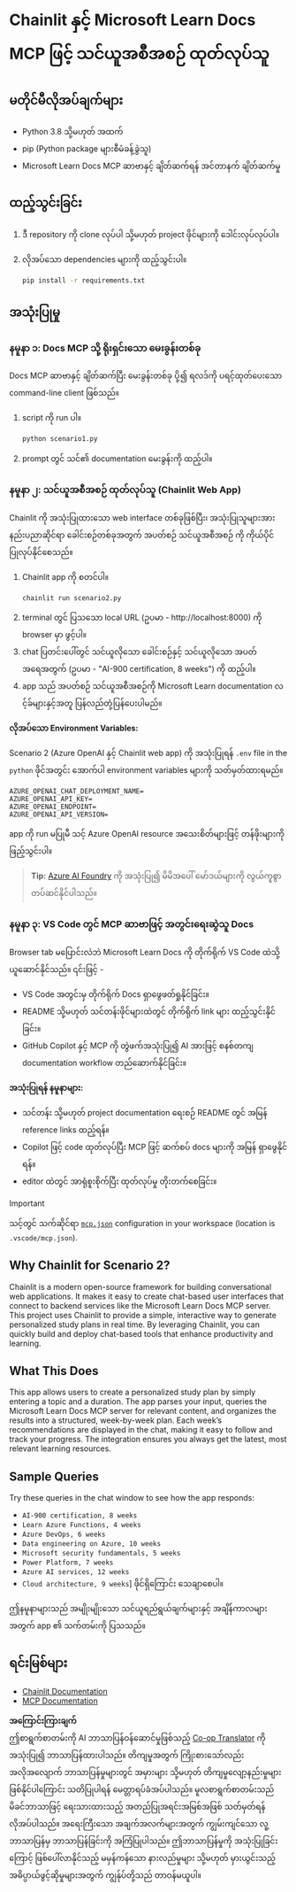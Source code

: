 <!--
CO_OP_TRANSLATOR_METADATA:
{
  "original_hash": "a05fb941810e539147fec53aaadbb6fd",
  "translation_date": "2025-06-21T14:33:29+00:00",
  "source_file": "09-CaseStudy/docs-mcp/solution/python/README.md",
  "language_code": "my"
}
-->
# Chainlit နှင့် Microsoft Learn Docs MCP ဖြင့် သင်ယူအစီအစဉ် ထုတ်လုပ်သူ

## မတိုင်မီလိုအပ်ချက်များ

- Python 3.8 သို့မဟုတ် အထက်
- pip (Python package များစီမံခန့်ခွဲသူ)
- Microsoft Learn Docs MCP ဆာဗာနှင့် ချိတ်ဆက်ရန် အင်တာနက် ချိတ်ဆက်မှု

## ထည့်သွင်းခြင်း

1. ဒီ repository ကို clone လုပ်ပါ သို့မဟုတ် project ဖိုင်များကို ဒေါင်းလုပ်လုပ်ပါ။
2. လိုအပ်သော dependencies များကို ထည့်သွင်းပါ။

   ```bash
   pip install -r requirements.txt
   ```

## အသုံးပြုမှု

### နမူနာ ၁: Docs MCP သို့ ရိုးရှင်းသော မေးခွန်းတစ်ခု

Docs MCP ဆာဗာနှင့် ချိတ်ဆက်ပြီး မေးခွန်းတစ်ခု ပို့၍ ရလဒ်ကို ပရင့်ထုတ်ပေးသော command-line client ဖြစ်သည်။

1. script ကို run ပါ။
   ```bash
   python scenario1.py
   ```
2. prompt တွင် သင်၏ documentation မေးခွန်းကို ထည့်ပါ။

### နမူနာ ၂: သင်ယူအစီအစဉ် ထုတ်လုပ်သူ (Chainlit Web App)

Chainlit ကို အသုံးပြုထားသော web interface တစ်ခုဖြစ်ပြီး၊ အသုံးပြုသူများအား နည်းပညာဆိုင်ရာ ခေါင်းစဉ်တစ်ခုအတွက် အပတ်စဉ် သင်ယူအစီအစဉ် ကို ကိုယ်ပိုင်ပြုလုပ်နိုင်စေသည်။

1. Chainlit app ကို စတင်ပါ။
   ```bash
   chainlit run scenario2.py
   ```
2. terminal တွင် ပြသသော local URL (ဥပမာ - http://localhost:8000) ကို browser မှာ ဖွင့်ပါ။
3. chat ပြတင်းပေါ်တွင် သင်ယူလိုသော ခေါင်းစဉ်နှင့် သင်ယူလိုသော အပတ်အရေအတွက် (ဥပမာ - "AI-900 certification, 8 weeks") ကို ထည့်ပါ။
4. app သည် အပတ်စဉ် သင်ယူအစီအစဉ်ကို Microsoft Learn documentation လင့်ခ်များနှင့်အတူ ပြန်လည်တုံ့ပြန်ပေးပါမည်။

**လိုအပ်သော Environment Variables:**

Scenario 2 (Azure OpenAI နှင့် Chainlit web app) ကို အသုံးပြုရန် `.env` file in the `python` ဖိုင်အတွင်း အောက်ပါ environment variables များကို သတ်မှတ်ထားရမည်။

```
AZURE_OPENAI_CHAT_DEPLOYMENT_NAME=
AZURE_OPENAI_API_KEY=
AZURE_OPENAI_ENDPOINT=
AZURE_OPENAI_API_VERSION=
```

app ကို run မပြုမီ သင့် Azure OpenAI resource အသေးစိတ်များဖြင့် တန်ဖိုးများကို ဖြည့်သွင်းပါ။

> **Tip:** [Azure AI Foundry](https://ai.azure.com/) ကို အသုံးပြု၍ မိမိအပေါ် မော်ဒယ်များကို လွယ်ကူစွာ တပ်ဆင်နိုင်ပါသည်။

### နမူနာ ၃: VS Code တွင် MCP ဆာဗာဖြင့် အတွင်းရေးဆွဲသူ Docs

Browser tab မပြောင်းလဲဘဲ Microsoft Learn Docs ကို တိုက်ရိုက် VS Code ထဲသို့ ယူဆောင်နိုင်သည်။ ၎င်းဖြင့် -
- VS Code အတွင်းမှ တိုက်ရိုက် Docs ရှာဖွေဖတ်ရှုနိုင်ခြင်း။
- README သို့မဟုတ် သင်တန်းဖိုင်များထဲတွင် တိုက်ရိုက် link များ ထည့်သွင်းနိုင်ခြင်း။
- GitHub Copilot နှင့် MCP ကို တွဲဖက်အသုံးပြု၍ AI အားဖြင့် စနစ်တကျ documentation workflow တည်ဆောက်နိုင်ခြင်း။

**အသုံးပြုရန် နမူနာများ:**
- သင်တန်း သို့မဟုတ် project documentation ရေးစဉ် README တွင် အမြန် reference links ထည့်ရန်။
- Copilot ဖြင့် code ထုတ်လုပ်ပြီး MCP ဖြင့် ဆက်စပ် docs များကို အမြန် ရှာဖွေနိုင်ရန်။
- editor ထဲတွင် အာရုံစူးစိုက်ပြီး ထုတ်လုပ်မှု တိုးတက်စေခြင်း။

> [!IMPORTANT]
> သင့်တွင် သက်ဆိုင်ရာ [`mcp.json`](../../../../../../09-CaseStudy/docs-mcp/solution/scenario3/mcp.json) configuration in your workspace (location is `.vscode/mcp.json`).

## Why Chainlit for Scenario 2?

Chainlit is a modern open-source framework for building conversational web applications. It makes it easy to create chat-based user interfaces that connect to backend services like the Microsoft Learn Docs MCP server. This project uses Chainlit to provide a simple, interactive way to generate personalized study plans in real time. By leveraging Chainlit, you can quickly build and deploy chat-based tools that enhance productivity and learning.

## What This Does

This app allows users to create a personalized study plan by simply entering a topic and a duration. The app parses your input, queries the Microsoft Learn Docs MCP server for relevant content, and organizes the results into a structured, week-by-week plan. Each week’s recommendations are displayed in the chat, making it easy to follow and track your progress. The integration ensures you always get the latest, most relevant learning resources.

## Sample Queries

Try these queries in the chat window to see how the app responds:

- `AI-900 certification, 8 weeks`
- `Learn Azure Functions, 4 weeks`
- `Azure DevOps, 6 weeks`
- `Data engineering on Azure, 10 weeks`
- `Microsoft security fundamentals, 5 weeks`
- `Power Platform, 7 weeks`
- `Azure AI services, 12 weeks`
- `Cloud architecture, 9 weeks`] ဖိုင်ရှိကြောင်း သေချာစေပါ။

ဤနမူနာများသည် အမျိုးမျိုးသော သင်ယူရည်ရွယ်ချက်များနှင့် အချိန်ကာလများအတွက် app ၏ သက်တမ်းကို ပြသသည်။

## ရင်းမြစ်များ

- [Chainlit Documentation](https://docs.chainlit.io/)
- [MCP Documentation](https://github.com/MicrosoftDocs/mcp)

**အကြောင်းကြားချက်**  
ဤစာရွက်စာတမ်းကို AI ဘာသာပြန်ဝန်ဆောင်မှုဖြစ်သည့် [Co-op Translator](https://github.com/Azure/co-op-translator) ကို အသုံးပြု၍ ဘာသာပြန်ထားပါသည်။ တိကျမှုအတွက် ကြိုးစားသော်လည်း အလိုအလျောက် ဘာသာပြန်မှုများတွင် အမှားများ သို့မဟုတ် တိကျမှုလျော့နည်းမှုများ ဖြစ်နိုင်ပါကြောင်း သတိပြုပါရန် မေတ္တာရပ်ခံအပ်ပါသည်။ မူလစာရွက်စာတမ်းသည် မိခင်ဘာသာဖြင့် ရေးသားထားသည့် အတည်ပြုအရင်းအမြစ်အဖြစ် သတ်မှတ်ရန် လိုအပ်ပါသည်။ အရေးကြီးသော အချက်အလက်များအတွက် ကျွမ်းကျင်သော လူ့ဘာသာပြန်မှ ဘာသာပြန်ခြင်းကို အကြံပြုပါသည်။ ဤဘာသာပြန်မှုကို အသုံးပြုခြင်းကြောင့် ဖြစ်ပေါ်လာနိုင်သည့် မမှန်ကန်သော နားလည်မှုများ သို့မဟုတ် မှားယွင်းသည့် အဓိပ္ပာယ်ဖွင့်ဆိုမှုများအတွက် ကျွန်ုပ်တို့သည် တာဝန်မယူပါ။